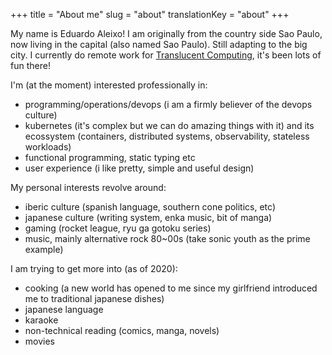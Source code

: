 +++
title = "About me"
slug = "about"
translationKey = "about"
+++

My name is Eduardo Aleixo! I am originally from the country side Sao Paulo, now living in the capital (also named Sao Paulo). Still adapting to the big city.
I currently do remote work for [Translucent Computing](https://www.translucentcomputing.com/), it's been lots of fun there!

I'm (at the moment) interested professionally in:

- programming/operations/devops (i am a firmly believer of the devops culture)
- kubernetes (it's complex but we can do amazing things with it) and its ecossystem (containers, distributed systems, observability, stateless workloads)
- functional programming, static typing etc
- user experience (i like pretty, simple and useful design)

My personal interests revolve around:

- iberic culture (spanish language, southern cone politics, etc)
- japanese culture (writing system, enka music, bit of manga)
- gaming (rocket league, ryu ga gotoku series)
- music, mainly alternative rock 80~00s (take sonic youth as the prime example)

I am trying to get more into (as of 2020):

- cooking (a new world has opened to me since my girlfriend introduced me to traditional japanese dishes)
- japanese language
- karaoke
- non-technical reading (comics, manga, novels)
- movies
